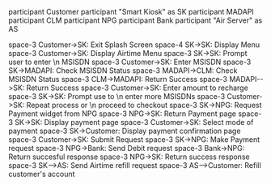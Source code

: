 

participant Customer
participant "Smart Kiosk" as SK
participant MADAPI
participant CLM
participant NPG
participant Bank
participant "Air Server" as AS


space-3
Customer->SK: Exit Splash Screen
space-4
SK->SK: Display Menu
space-3
Customer->SK: Display Airtime Menu
space-3
SK->SK: Prompt user to enter \n        MSISDN
space-3
Customer->SK: Enter MSISDN
space-3
SK->MADAPI: Check MSISDN Status
space-3
MADAPI->CLM: Check MSISDN Status
space-3
CLM->MADAPI: Return Success
space-3
MADAPI-->SK: Return Success
space-3
Customer->SK: Enter amount to recharge
space-3
SK->SK:        Prompt use to \n enter more MSISDNs
space-3
Customer->SK:    Repeat process or \n proceed to checkout
space-3
SK->NPG: Request Payment widget from NPG
space-3
NPG->SK: Return Payment page
space-3
SK->SK: Display payment page
space-3
Customer->SK: Select mode of payment
space-3
SK->Customer: Display payment confirmation page
space-3
Customer->SK: Submit Request
space-3
SK->NPG: Make Payment request
space-3
NPG->Bank: Send Debit request
space-3
Bank->NPG: Return succesful response
space-3
NPG->SK: Return success response
space-3
SK-->AS: Send Airtime refill request
space-3
AS-->Customer: Refill customer's account
